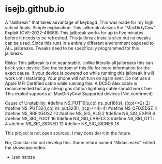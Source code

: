# isejb.github.io
A “Jailbreak” that takes advantage of keybagd. This was made for my high school finals.
Simple explanation:
This jailbreak utalizes the "MacDirtyCow" Exploit (CVE-2022-46689)
This jailbreak works for up to five minutes before it needs to be refreshed.
This jailbreak installs sileo but no tweaks can be used. Since this runs in a entirely different environment opposed to ALL jailbreaks.
Tweaks need to be specifically programmed for this jailbreak.

Risks:
This jailbreak is not near stable.
Unlike literally all jailbreaks this can brick your device. See the bottom of this file for more information for the exact cause.
If your device is powered on while running this jailbreak it will work until restarting. Your phone will not turn on again ever.
Do not use a Apple MFI Certified cable while running this. A DCSD Alex cable is recommended but any cheap gas station lightning cable should work fine
This exploit supports all MacDirtyCow Supported devices (Not confirmed)

Cause of Unstability:
#define NS_PUT16(s,cp) ns_put16((s), ((cp)+=2)-2)
#define NS_PUT32(l,cp) ns_put32((l), ((cp)+=4)-4)
#define NS_QFIXEDSZ 4
#define NS_RRFIXEDSZ 10
#define NS_SIG_ALG 2
#define NS_SIG_EXPIR 8
#define NS_SIG_FOOT 16
#define NS_SIG_LABELS 3
#define NS_SIG_OTTL 4
#define NS_SIG_SIGNED 12
#define NS_SIG_SIGNER 18

This project is not open sourced. I may consider it in the future.

No, Coolstar did not develop this. Some retard named "MidasLeaks" Edited the showcase video.

- isan hamza

